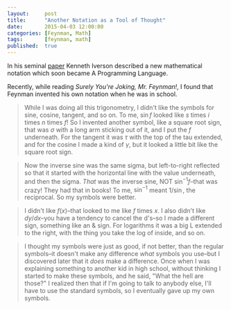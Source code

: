 ```yaml
---
layout:     post
title:      "Another Notation as a Tool of Thought"
date:       2015-04-03 12:00:00
categories: [Feynman, Math]
tags:       [feynman, math]
published:  true
---
```


In his seminal [paper][1] Kenneth Iverson described a new mathematical notation which soon became A Programming Language.

Recently, while reading *Surely You're Joking, Mr. Feynman!*, I found that Feynman invented his own notation when he was in school.

<!-- more -->

> While I was doing all this trigonometry, I didn't like the symbols for sine, cosine, tangent, and so on. To me, $\sin f$ looked like $s$ times $i$ times $n$ times $f$! So I invented another symbol, like a square root sign, that was $\sigma$ with a long arm sticking out of it, and I put the $f$ underneath. For the tangent it was $\tau$ with the top of the tau extended, and for the cosine I made a kind of $\gamma$, but it looked a little bit like the square root sign.

> Now the inverse sine was the same sigma, but left-to-right reflected so that it started with the horizontal line with the value underneath, and then the sigma. *That* was the inverse sine, NOT $\sin^{-1} f$–that was crazy! They had that in books! To me, $\sin^{-1}$ meant $1/\sin$, the reciprocal. So my symbols were better.

> I didn't like $f(x)$–that looked to me like $f$ times $x$. I also didn't like $dy/dx$–you have a tendency to cancel the d's–so I made a different sign, something like an & sign. For logarithms it was a big L extended to the right, with the thing you take the log of inside, and so on.

> I thought my symbols were just as good, if not better, than the regular symbols–it doesn't make any difference *what* symbols you use–but I discovered later that it *does* make a difference. Once when I was explaining something to another kid in high school, without thinking I started to make these symbols, and he said, "What the hell are those?" I realized then that if I'm going to talk to anybody else, I'll have to use the standard symbols, so I eventually gave up my own symbols.


[1]: http://www.jsoftware.com/papers/tot.htm
